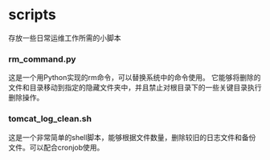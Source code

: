 # scripts
存放一些日常运维工作所需的小脚本

### rm_command.py
这是一个用Python实现的rm命令，可以替换系统中的命令使用。
它能够将删除的文件和目录移动到指定的隐藏文件夹中，并且禁止对根目录下的一些关键目录执行删除操作。

### tomcat_log_clean.sh
这是一个非常简单的shell脚本，能够根据文件数量，删除较旧的日志文件和备份文件。可以配合cronjob使用。
